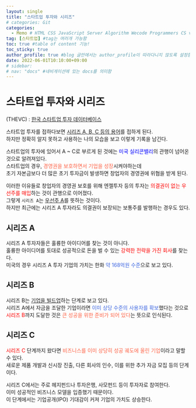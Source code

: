 ```yaml
---
layout: single
title: "스타트업 투자와 시리즈"
# categories: Git
categories:
  - Memo # HTML CSS JavaScript Server Algorithm Wecode Programmers CS vsCode
tag: [스타트업] #tag는 여러개 가능함
toc: true #table of content 기능!
toc_sticky: true
author_profile: true #blog 글안에서는 author_profile이 따라다니지 않도록 설정함
date: 2022-06-01T10:10:00+09:00  
# sidebar:
# nav: "docs" #네비게이션에 있는 docs를 의미함
---
```

<style>
.crimson {
  color: crimson;
  font-weight: bold;
}

.darkorange {
  color: darkorange;
  font-weight: bold;
}

.olive {
  color: olive;
  font-weight: bold;
}

.royalblue {
  color: royalblue;
  font-weight: bold;
}

.forestgreen {
  color: foresgreen;
  font-weight: bold;
}
</style>

# 스타트업 투자와 시리즈
(THEVC) : [한국 스타트업 투자 데이터베이스](https://thevc.kr/)

스타트업 투자를 접하다보면 <u>시리즈 A, B, C 등의 용어</u>를 접하게 된다.  
하지만 정확히 알지 못하고 사용하는 나의 모습을 보고 이렇게 기록을 남긴다.  

스타트업의 투자에 있어서 A ~ C로 부르게 된 것에는 <span style="color:blue">미국 실리콘밸리</span>의 관행이 넘어온 것으로 알려져있다.  
스타트업의 경우, <span style="color:tomato">경영권을 보호하면서 기업을 성장</span>시켜야하는데  
초기 자본금보다 더 많은 초기 투자금이 발생하면 창업자의 경영권에 위협을 받게 된다.  

이러한 이유들로 창업자의 경영권 보호를 위해 엔젤투자 등의 투자는 <span style="color:red">의결권이 없는 우선주를 매입</span>하는 것이 관행으로 이어졌다.  
그렇게 `시리즈 A`는 <u>우선주 A</u>를 뜻하는 것이다.  
하지만 최근에는 시리즈 A 투자라도 의결권이 보장되는 보통주를 발행하는 경우도 있다.  

## 시리즈 A
시리즈 A 투자자들은 훌륭한 아이디어를 찾는 것이 아니다.  
훌륭한 아이디어를 토대로 성공적으로 돈을 벌 수 있는 <span style="color:red">강력한 전략을 가진 회사</span>를 찾는다.  
미국의 경우 시리즈 A 투자 기업의 가치는 한화 <span style="color:royalblue">약 168억원 수준</span>으로 보고 있다.  

## 시리즈 B
시리즈 B는 <u>기업을 빌드업</u>하는 단계로 보고 있다.  
시리즈 A에서 자금을 조달한 기업이라면 <span style="color:royalblue">이미 상당 수준의 사용자를 확보</span>했다는 것으로  
<span style="color:red">시리즈 B</span>까지 도달한 것은 <span style="color:tomato">큰 성공을 위한 준비가 되어 있다</span>는 뜻으로 인식된다.  

## 시리즈 C
<span style="color:red">시리즈 C</span> 단계까지 왔다면 <span style="color:tomato">비즈니스를 이미 상당히 성공 궤도에 올린 기업</span>이라고 말할 수 있다.  
새로운 제품 개발과 신시장 진출, 다른 회사의 인수, 이를 위한 추가 자금 모집 등의 단계이다.  

시리즈 C에서는 주로 헤지펀드나 투자은행, 사모펀드 등이 투자자로 참여한다.  
이미 성공적인 비즈니스 모델을 입증했기 때문이다.  
이 단계에서는 기업공개(IPO) 기대감이 커져 기업의 가치도 상승한다.  

<!-- ⓵ ⓶ ⓷ ⓸ ⓹ ⓺ ⓻ ⓼ ⓽ ⓾ -->

<!-- <span style="color:royalblue"> -->

<!-- ### 2. Link 넣기

```

유형 1: (설명어를 입력) : [gunhee's coding blog](https://gunhee-jeong.github.io/)
유형 2: (URL 자동연결) : <https://gunhee-jeong.github.io/>
유형 3: (동일 파일 내 '문단으로 이동') : [1. Header로 이동](###-1-header)

```

유형 1: (설명어를 입력) : [gunhee's coding blog](https://gunhee-jeong.github.io/)
유형 2: (URL 자동연결) : <https://gunhee-jeong.github.io/>
유형 3: (동일 파일 내 '문단으로 이동') : [1. Header로 이동](#1-header)
유형 3의 방법

1. 특수문자를 제거
2. 스페이스는 -로 바꾸고
3. 대문자는 소문자로!
   그래서 ### 1. Header -> #1-header

## Link: [google][https://www.google.com/]

### 3. 수평선

```

---

```

---

### 4. 라인 바꾸기

```

스페이스바를 2번 눌러주면 다음칸으로
이동할 수 있어요!

```

---

스페이스바를 2번 눌러주면
다음칸으로 이동할 수 있어요!

### 5. list 만들기

```

1. 1번
2. 2번
3. 3번

- 순서없는 list
  - 순서없는 list
    - 순서없는 list

```

1. 1번
2. 2번
3. 3번

- 순서없는 list
  - 순서없는 list
    - 순서없는 list

---

### 6. font 관련

```

**진하게** -> 볼드
_기울여서_ -> 이탤릭체
~~취소선~~ -> 취소선

<ul>밑줄넣기</ul> -> 밑줄
<span style="color:red">빨간 글씨</span> -> 글자색
이것이 `인라인` 입니다 -> 인라인 코드
```

**진하게** -> 볼드
_기울여서_ -> 이탤릭체
~~취소선~~ -> 취소선
<u>밑줄넣기</u> -> 밑줄
<span style="color:red">빨간 글씨</span>
이것이 `인라인` 입니다 -> 인라인 코드

---

### 7. 인용구문

```
> coding
>
> > JavaScript
> >
> > > 내가 프짱!
```

> coding
>
> > JavaScript
> >
> > > 내가 프짱!

---

### 8. 이미지 삽입

```
유형1: ('사이즈를 조절' -> HTML 태그 사용) : <img src="https://gunhee-jeong.github.io/assets/images/blogLogo.png" width="300" height="200">
유형2: (이미지 삽입 후 -> 링크 걸기)
[![이미지](https://gunhee-jeong.github.io/assets/images/blogLogo/blogLogo.png)](https://gunhee-jeong.github.io/)
```

유형1: ('사이즈를 조절' -> HTML 태그 사용) : <img src="https://gunhee-jeong.github.io/assets/images/blogLogo.png" width="300" height="200">
유형2: (이미지 삽입 후 -> 링크 걸기)
[![이미지](https://gunhee-jeong.github.io/assets/images/blogLogo.png)](https://gunhee-jeong.github.io/)

### 9. 표 만들기

```
||국어|영어|
| :--- | ---: | :--: |
|건희 | 100점 | 100점
|철수 | 100점 | 100점
```

|      |  국어 | 영어  |
| :--- | ----: | :---: |
| 건희 | 100점 | 100점 |
| 철수 | 100점 | 100점 |

> - header를 넣고 싶은 경우 ---을 사용하고 :을 이용하여 정렬에 사용함!

### 10. 토글 만들기

```
<details>
<summary>여기를 누르세요</summary>
<div markdown="1">
숨겨진 내용
</div>
</details>
```

<details>
<summary>여기를 누르세요</summary>
<div markdown="1">
숨겨진 내용
</div>
</details> -->
